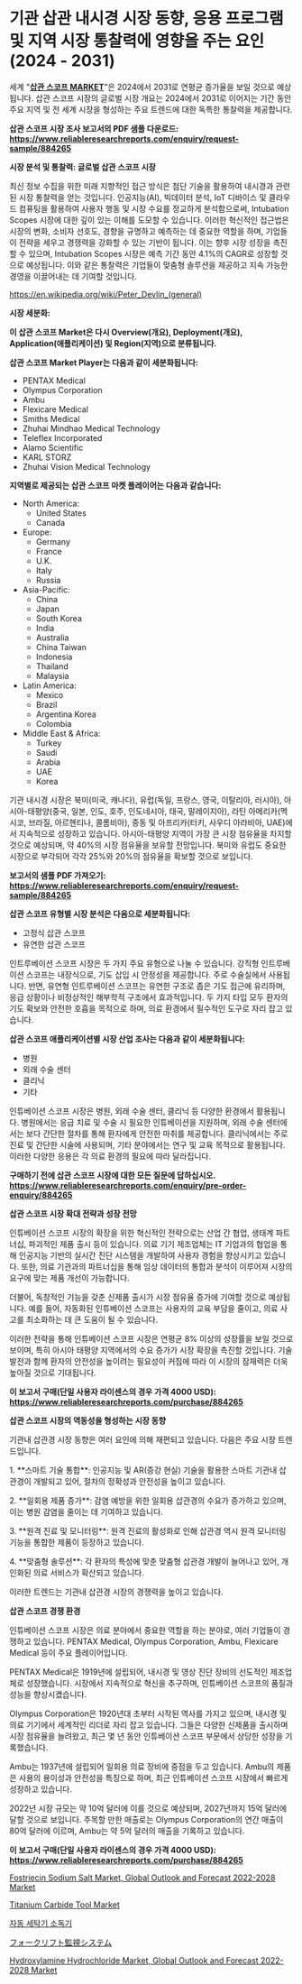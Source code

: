 <p><h1>기관 삽관 내시경 시장 동향, 응용 프로그램 및 지역 시장 통찰력에 영향을 주는 요인(2024 - 2031)</h1></p><p>세계 "<strong><a href="https://www.reliableresearchreports.com/intubation-scopes-r884265">삽관 스코프 MARKET</a></strong>"은 2024에서 2031로 연평균 증가율을 보일 것으로 예상됩니다. 삽관 스코프 시장의 글로벌 시장 개요는 2024에서 2031로 이어지는 기간 동안 주요 지역 및 전 세계 시장을 형성하는 주요 트렌드에 대한 독특한 통찰력을 제공합니다.</p>
<p><strong>삽관 스코프 시장 조사 보고서의 PDF 샘플 다운로드: <a href="https://www.reliableresearchreports.com/enquiry/request-sample/884265">https://www.reliableresearchreports.com/enquiry/request-sample/884265</a></strong></p>
<p><strong>시장 분석 및 통찰력: 글로벌 삽관 스코프 시장</strong></p>
<p><p>최신 정보 수집을 위한 미래 지향적인 접근 방식은 첨단 기술을 활용하여 내시경과 관련된 시장 통찰력을 얻는 것입니다. 인공지능(AI), 빅데이터 분석, IoT 디바이스 및 클라우드 컴퓨팅을 활용하여 사용자 행동 및 시장 수요를 정교하게 분석함으로써, Intubation Scopes 시장에 대한 깊이 있는 이해를 도모할 수 있습니다. 이러한 혁신적인 접근법은 시장의 변화, 소비자 선호도, 경향을 규명하고 예측하는 데 중요한 역할을 하며, 기업들이 전략을 세우고 경쟁력을 강화할 수 있는 기반이 됩니다. 이는 향후 시장 성장을 촉진할 수 있으며, Intubation Scopes 시장은 예측 기간 동안 4.1%의 CAGR로 성장할 것으로 예상됩니다. 이와 같은 통찰력은 기업들이 맞춤형 솔루션을 제공하고 지속 가능한 경영을 이끌어내는 데 기여할 것입니다.</p></p>
<p><a href="%7CAUTHORITHY_DOMAIN_URL%7C">https://en.wikipedia.org/wiki/Peter_Devlin_(general)</a></p>
<p><strong>시장 세분화:</strong></p>
<p><strong>이 삽관 스코프 Market은 다시 Overview(개요), Deployment(개요), Application(애플리케이션) 및 Region(지역)으로 분류됩니다.</strong></p>
<p><strong>삽관 스코프 Market Player는 다음과 같이 세분화됩니다:</strong></p>
<p><ul><li>PENTAX Medical</li><li>Olympus Corporation</li><li>Ambu</li><li>Flexicare Medical</li><li>Smiths Medical</li><li>Zhuhai Mindhao Medical Technology</li><li>Teleflex Incorporated</li><li>Alamo Scientific</li><li>KARL STORZ</li><li>Zhuhai Vision Medical Technology</li></ul></p>
<p><strong>지역별로 제공되는 삽관 스코프 마켓 플레이어는 다음과 같습니다:</strong></p>
<p><ul>
    <li>
        North America:
        <ul>
            <li>United States</li>
            <li>Canada</li>
        </ul>
    </li>
    <li>
        Europe:
        <ul>
            <li>Germany</li>
            <li>France</li>
            <li>U.K.</li>
            <li>Italy</li>
            <li>Russia</li>
        </ul>
    </li>
    <li>
        Asia-Pacific:
        <ul>
            <li>China</li>
            <li>Japan</li>
            <li>South Korea</li>
            <li>India</li>
            <li>Australia</li>
            <li>China Taiwan</li>
            <li>Indonesia</li>
            <li>Thailand</li>
            <li>Malaysia</li>
        </ul>
    </li>
    <li>
        Latin America:
        <ul>
            <li>Mexico</li>
            <li>Brazil</li>
            <li>Argentina Korea</li>
            <li>Colombia</li>
        </ul>
    </li>
    <li>
        Middle East & Africa:
        <ul>
            <li>Turkey</li>
            <li>Saudi</li>
            <li>Arabia</li>
            <li>UAE</li>
            <li>Korea</li>
        </ul>
    </li>
    </ul></p>
<p><p>기관 내시경 시장은 북미(미국, 캐나다), 유럽(독일, 프랑스, 영국, 이탈리아, 러시아), 아시아-태평양(중국, 일본, 인도, 호주, 인도네시아, 태국, 말레이지아), 라틴 아메리카(멕시코, 브라질, 아르헨티나, 콜롬비아), 중동 및 아프리카(터키, 사우디 아라비아, UAE)에서 지속적으로 성장하고 있습니다. 아시아-태평양 지역이 가장 큰 시장 점유율을 차지할 것으로 예상되며, 약 40%의 시장 점유율을 보유할 전망입니다. 북미와 유럽도 중요한 시장으로 부각되어 각각 25%와 20%의 점유율을 확보할 것으로 보입니다.</p></p>
<p><strong>보고서의 샘플 PDF 가져오기: <a href="https://www.reliableresearchreports.com/enquiry/request-sample/884265">https://www.reliableresearchreports.com/enquiry/request-sample/884265</a></strong></p>
<p><strong>삽관 스코프 유형별 시장 분석은 다음으로 세분화됩니다:</strong></p>
<p><ul><li>고정식 삽관 스코프</li><li>유연한 삽관 스코프</li></ul></p>
<p><p>인트루베이션 스코프 시장은 두 가지 주요 유형으로 나눌 수 있습니다. 강직형 인트루베이션 스코프는 내장식으로, 기도 삽입 시 안정성을 제공합니다. 주로 수술실에서 사용됩니다. 반면, 유연형 인트루베이션 스코프는 유연한 구조로 좁은 기도 접근에 유리하며, 응급 상황이나 비정상적인 해부학적 구조에서 효과적입니다. 두 가지 타입 모두 환자의 기도 확보와 안전한 호흡을 목적으로 하며, 의료 환경에서 필수적인 도구로 자리 잡고 있습니다.</p></p>
<p><strong>삽관 스코프 애플리케이션별 시장 산업 조사는 다음과 같이 세분화됩니다:</strong></p>
<p><ul><li>병원</li><li>외래 수술 센터</li><li>클리닉</li><li>기타</li></ul></p>
<p><p>인튜베이션 스코프 시장은 병원, 외래 수술 센터, 클리닉 등 다양한 환경에서 활용됩니다. 병원에서는 응급 치료 및 수술 시 필요한 인튜베이션을 지원하며, 외래 수술 센터에서는 보다 간단한 절차를 통해 환자에게 안전한 마취를 제공합니다. 클리닉에서는 주로 진료 및 간단한 시술에 사용되며, 기타 분야에서는 연구 및 교육 목적으로 활용됩니다. 이러한 다양한 응용은 각 의료 환경의 필요에 따라 달라집니다.</p></p>
<p><strong>구매하기 전에 삽관 스코프 시장에 대한 모든 질문에 답하십시오. <a href="https://www.reliableresearchreports.com/enquiry/pre-order-enquiry/884265">https://www.reliableresearchreports.com/enquiry/pre-order-enquiry/884265</a></strong></p>
<p><strong>삽관 스코프 시장 확대 전략과 성장 전망</strong></p>
<p><p>인튜베이션 스코프 시장의 확장을 위한 혁신적인 전략으로는 산업 간 협업, 생태계 파트너십, 파괴적인 제품 출시 등이 있습니다. 의료 기기 제조업체는 IT 기업과의 협업을 통해 인공지능 기반의 실시간 진단 시스템을 개발하여 사용자 경험을 향상시키고 있습니다. 또한, 의료 기관과의 파트너십을 통해 임상 데이터의 통합과 분석이 이루어져 시장의 요구에 맞는 제품 개선이 가능합니다.</p><p>더불어, 독창적인 기능을 갖춘 신제품 출시가 시장 점유율 증가에 기여할 것으로 예상됩니다. 예를 들어, 자동화된 인튜베이션 스코프는 사용자의 교육 부담을 줄이고, 의료 사고를 최소화하는 데 큰 도움이 될 수 있습니다.</p><p>이러한 전략을 통해 인튜베이션 스코프 시장은 연평균 8% 이상의 성장률을 보일 것으로 보이며, 특히 아시아 태평양 지역에서의 수요 증가가 시장 확장을 촉진할 것입니다. 기술 발전과 함께 환자의 안전성을 높이려는 필요성이 커짐에 따라 이 시장의 잠재력은 더욱 높아질 것으로 기대됩니다.</p></p>
<p><strong>이 보고서 구매(단일 사용자 라이센스의 경우 가격 4000 USD): <a href="https://www.reliableresearchreports.com/purchase/884265">https://www.reliableresearchreports.com/purchase/884265</a></strong></p>
<p><strong>삽관 스코프 시장의 역동성을 형성하는 시장 동향</strong></p>
<p><p>기관내 삽관경 시장 동향은 여러 요인에 의해 재편되고 있습니다. 다음은 주요 시장 트렌드입니다.</p><p>1. **스마트 기술 통합**: 인공지능 및 AR(증강 현실) 기술을 활용한 스마트 기관내 삽관경이 개발되고 있어, 절차의 정확성과 안전성을 높이고 있습니다.</p><p>2. **일회용 제품 증가**: 감염 예방을 위한 일회용 삽관경의 수요가 증가하고 있으며, 이는 병원 감염을 줄이는 데 기여하고 있습니다.</p><p>3. **원격 진료 및 모니터링**: 원격 진료의 활성화로 인해 삽관경 역시 원격 모니터링 기능을 통합한 제품이 등장하고 있습니다.</p><p>4. **맞춤형 솔루션**: 각 환자의 특성에 맞춘 맞춤형 삽관경 개발이 늘어나고 있어, 개인화된 의료 서비스가 확산되고 있습니다.</p><p>이러한 트렌드는 기관내 삽관경 시장의 경쟁력을 높이고 있습니다.</p></p>
<p><strong>삽관 스코프 경쟁 환경</strong></p>
<p><p>인튜베이션 스코프 시장은 의료 분야에서 중요한 역할을 하는 분야로, 여러 기업들이 경쟁하고 있습니다. PENTAX Medical, Olympus Corporation, Ambu, Flexicare Medical 등이 주요 플레이어입니다. </p><p>PENTAX Medical은 1919년에 설립되어, 내시경 및 영상 진단 장비의 선도적인 제조업체로 성장했습니다. 시장에서 지속적으로 혁신을 추구하며, 인튜베이션 스코프의 품질과 성능을 향상시켰습니다.</p><p>Olympus Corporation은 1920년대 초부터 시작된 역사를 가지고 있으며, 내시경 및 의료 기기에서 세계적인 리더로 자리 잡고 있습니다. 그들은 다양한 신제품을 출시하며 시장 점유율을 늘려왔고, 최근 몇 년 동안 인튜베이션 스코프 부문에서 상당한 성장을 기록했습니다.</p><p>Ambu는 1937년에 설립되어 일회용 의료 장비에 중점을 두고 있습니다. Ambu의 제품은 사용의 용이성과 안전성을 특징으로 하며, 최근 인튜베이션 스코프 시장에서 빠르게 성장하고 있습니다. </p><p>2022년 시장 규모는 약 10억 달러에 이를 것으로 예상되며, 2027년까지 15억 달러에 달할 것으로 보입니다. 주목할 만한 매출로는 Olympus Corporation의 연간 매출이 80억 달러에 이르며, Ambu는 약 5억 달러의 매출을 기록하고 있습니다.</p></p>
<p><strong>이 보고서 구매(단일 사용자 라이센스의 경우 가격 4000 USD): <a href="https://www.reliableresearchreports.com/purchase/884265">https://www.reliableresearchreports.com/purchase/884265</a></strong></p>
<p><p><a href="https://www.linkedin.com/pulse/fostriecin-sodium-salt-market-global-outlook-forecast-2022-2028-xlntf?trackingId=H%2Bc2bT%2F3SeS8Bh1IqpxRuw%3D%3D">Fostriecin Sodium Salt Market, Global Outlook and Forecast 2022-2028 Market</a></p><p><a href="https://issuu.com/reportprime-2/docs/titanium-carbide-tool-market-size-2_f3af5b23135255">Titanium Carbide Tool Market</a></p><p><a href="https://medium.com/@conradkirrlin76575/%EC%9E%90%EB%8F%99-%EC%84%B8%EC%B2%99-%EC%86%8C%EB%8F%85%EA%B8%B0-%EC%8B%9C%EC%9E%A5%EC%9D%98-%EC%83%88%EB%A1%9C%EC%9A%B4-%EB%8F%99%ED%96%A5-2024-2031%EB%85%84%EC%9D%98-%EA%B8%80%EB%A1%9C%EB%B2%8C-%EC%A0%84%EB%A7%9D%EA%B3%BC-%EB%AF%B8%EB%9E%98-%EC%A0%84%EB%A7%9D-9738eaa311a4">자동 세탁기 소독기</a></p><p><a href="https://medium.com/@reyeshowell655/%E3%83%95%E3%82%A9%E3%83%BC%E3%82%AF%E3%83%AA%E3%83%95%E3%83%88%E7%9B%A3%E8%A6%96%E3%82%B7%E3%82%B9%E3%83%86%E3%83%A0%E5%B8%82%E5%A0%B4%E3%81%AE%E3%82%B5%E3%82%A4%E3%82%BA%E3%81%A8%E3%82%B7%E3%82%A7%E3%82%A2%E5%88%86%E6%9E%90-%E6%88%90%E9%95%B7%E3%83%88%E3%83%AC%E3%83%B3%E3%83%89%E3%81%A8%E4%BA%88%E6%B8%AC-2024%E5%B9%B4-2031%E5%B9%B4-535f732b24db">フォークリフト監視システム</a></p><p><a href="https://www.linkedin.com/pulse/strategic-roadmap-success-global-hydroxylamine-hydrochloride-j0npf?trackingId=GS%2F1A6a2ScC8%2FyKEQ8GMmg%3D%3D">Hydroxylamine Hydrochloride Market, Global Outlook and Forecast 2022-2028 Market</a></p></p>